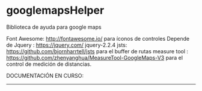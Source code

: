 # googlemapsHelper
Biblioteca de ayuda para google maps

Font Awesome: http://fontawesome.io/ para íconos de controles
Depende de Jquery : https://jquery.com/  jquery-2.2.4
jsts: https://github.com/bjornharrtell/jsts para el buffer de rutas
measure tool : https://github.com/zhenyanghua/MeasureTool-GoogleMaps-V3 para el control de medición de distancias.

DOCUMENTACIÓN EN CURSO:
****************************


